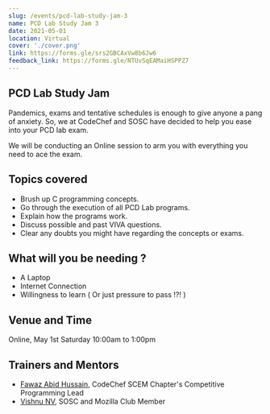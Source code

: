 ```yaml
---
slug: /events/pcd-lab-study-jam-3
name: PCD Lab Study Jam 3
date: 2021-05-01
location: Virtual
cover: './cover.png'
link: https://forms.gle/srs2GBCAxVw8b6Jw6
feedback_link: https://forms.gle/NTUvSqEAMaiHSPPZ7
---
```

## PCD Lab Study Jam
Pandemics, exams and tentative schedules is enough to give anyone a pang of anxiety. 
So, we at CodeChef and SOSC have decided to help you ease into your PCD lab exam.

We will be conducting an Online session to arm you with everything you need to ace the exam.

## Topics covered
- Brush up C programming concepts.
- Go through the execution of all PCD Lab programs.
- Explain  how the programs work.
- Discuss possible and past VIVA questions.
- Clear any doubts you might have regarding the concepts or exams. 

## What will you be needing ?
- A Laptop
- Internet Connection 
- Willingness to learn ( Or just pressure to pass !?! )

## Venue and Time
Online, May 1st Saturday 10:00am to 1:00pm

## Trainers and Mentors
- [Fawaz Abid Hussain](https://github.com/fauwara), CodeChef SCEM Chapter's Competitive Programming Lead
- [Vishnu NV](https://github.com/carbonxx), SOSC and Mozilla Club Member 
